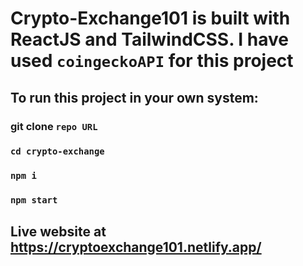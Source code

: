 # Crypto-Exchange101 is built with ReactJS and TailwindCSS. I have used `coingeckoAPI` for this project

## To run this project in your own system:

### git clone `repo URL`

### `cd crypto-exchange`

### `npm i`

### `npm start`

## Live website at <a>https://cryptoexchange101.netlify.app/</a>
